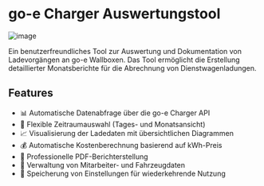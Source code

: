 # go-e Charger Auswertungstool
![image](https://i.imgur.com/RlLaqX8.png)

Ein benutzerfreundliches Tool zur Auswertung und Dokumentation von Ladevorgängen an go-e Wallboxen. Das Tool ermöglicht die Erstellung detaillierter Monatsberichte für die Abrechnung von Dienstwagenladungen.

## Features

- 📊 Automatische Datenabfrage über die go-e Charger API
- 📅 Flexible Zeitraumauswahl (Tages- und Monatsansicht)
- 📈 Visualisierung der Ladedaten mit übersichtlichen Diagrammen
- 💰 Automatische Kostenberechnung basierend auf kWh-Preis
- 📄 Professionelle PDF-Berichterstellung
- 🚗 Verwaltung von Mitarbeiter- und Fahrzeugdaten
- 💾 Speicherung von Einstellungen für wiederkehrende Nutzung
